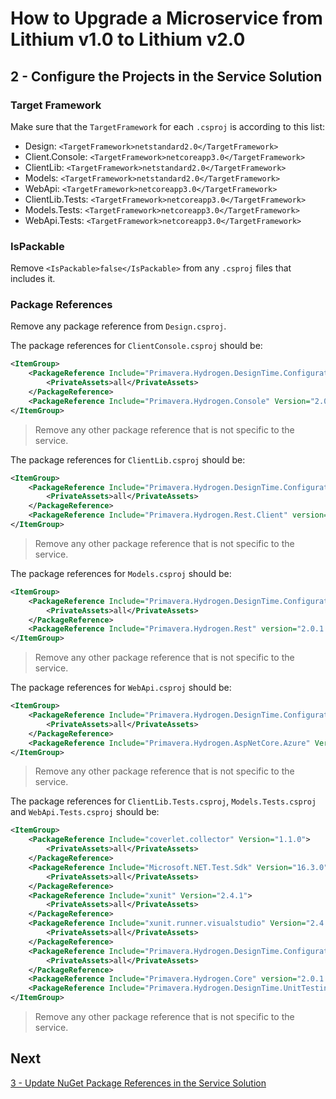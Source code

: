 # How to Upgrade a Microservice from Lithium v1.0 to Lithium v2.0

## 2 - Configure the Projects in the Service Solution

### Target Framework

Make sure that the `TargetFramework` for each `.csproj` is according to this list:

- Design: `<TargetFramework>netstandard2.0</TargetFramework>`
- Client.Console: `<TargetFramework>netcoreapp3.0</TargetFramework>`
- ClientLib: `<TargetFramework>netstandard2.0</TargetFramework>`
- Models: `<TargetFramework>netstandard2.0</TargetFramework>`
- WebApi: `<TargetFramework>netcoreapp3.0</TargetFramework>`
- ClientLib.Tests: `<TargetFramework>netcoreapp3.0</TargetFramework>`
- Models.Tests: `<TargetFramework>netcoreapp3.0</TargetFramework>`
- WebApi.Tests: `<TargetFramework>netcoreapp3.0</TargetFramework>`

### IsPackable

Remove `<IsPackable>false</IsPackable>` from any `.csproj` files that includes it.

### Package References

Remove any package reference from `Design.csproj`.

The package references for `ClientConsole.csproj` should be:

```xml
<ItemGroup>
    <PackageReference Include="Primavera.Hydrogen.DesignTime.Configuration" Version="2.0.0.18">
        <PrivateAssets>all</PrivateAssets>
    </PackageReference>
    <PackageReference Include="Primavera.Hydrogen.Console" Version="2.0.1.10" />
</ItemGroup>
```

> Remove any other package reference that is not specific to the service.

The package references for `ClientLib.csproj` should be:

```xml
<ItemGroup>
    <PackageReference Include="Primavera.Hydrogen.DesignTime.Configuration" Version="2.0.0.18">
        <PrivateAssets>all</PrivateAssets>
    </PackageReference>
    <PackageReference Include="Primavera.Hydrogen.Rest.Client" version="2.0.1.10" />
</ItemGroup>
```

> Remove any other package reference that is not specific to the service.

The package references for `Models.csproj` should be:

```xml
<ItemGroup>
    <PackageReference Include="Primavera.Hydrogen.DesignTime.Configuration" Version="2.0.0.18">
        <PrivateAssets>all</PrivateAssets>
    </PackageReference>
    <PackageReference Include="Primavera.Hydrogen.Rest" version="2.0.1.10" />
</ItemGroup>
```

> Remove any other package reference that is not specific to the service.

The package references for `WebApi.csproj` should be:

```xml
<ItemGroup>
    <PackageReference Include="Primavera.Hydrogen.DesignTime.Configuration" Version="2.0.0.18">
        <PrivateAssets>all</PrivateAssets>
    </PackageReference>
    <PackageReference Include="Primavera.Hydrogen.AspNetCore.Azure" Version="2.0.1.10" />
</ItemGroup>
```

> Remove any other package reference that is not specific to the service.

The package references for `ClientLib.Tests.csproj`, `Models.Tests.csproj` and `WebApi.Tests.csproj` should be:

```xml
<ItemGroup>
    <PackageReference Include="coverlet.collector" Version="1.1.0">
        <PrivateAssets>all</PrivateAssets>
    </PackageReference>
    <PackageReference Include="Microsoft.NET.Test.Sdk" Version="16.3.0">
        <PrivateAssets>all</PrivateAssets>
    </PackageReference>
    <PackageReference Include="xunit" Version="2.4.1">
        <PrivateAssets>all</PrivateAssets>
    </PackageReference>
    <PackageReference Include="xunit.runner.visualstudio" Version="2.4.1">
        <PrivateAssets>all</PrivateAssets>
    </PackageReference>
    <PackageReference Include="Primavera.Hydrogen.DesignTime.Configuration" Version="2.0.0.18">
        <PrivateAssets>all</PrivateAssets>
    </PackageReference>
    <PackageReference Include="Primavera.Hydrogen.Core" version="2.0.1.10" />
    <PackageReference Include="Primavera.Hydrogen.DesignTime.UnitTesting" version="2.0.1.10" />
</ItemGroup>
```

> Remove any other package reference that is not specific to the service.

## Next

[3 - Update NuGet Package References in the Service Solution](./03-update-nuget-packages.md)